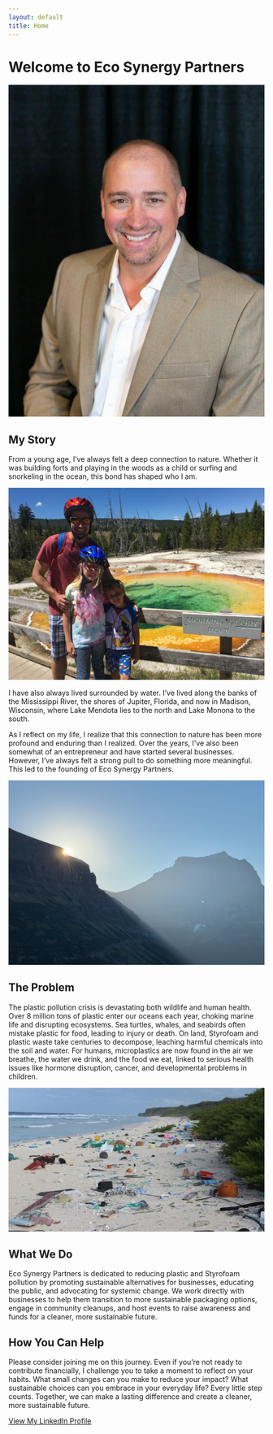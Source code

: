 ```yaml
---
layout: default
title: Home
---
```


# Welcome to Eco Synergy Partners

![Hero Image](images/NickHeadShot.jpg)

## My Story

From a young age, I’ve always felt a deep connection to nature. Whether it was building forts and playing in the woods as a child or surfing and snorkeling in the ocean, this bond has shaped who I am. 

![Forest Image](images/IMG_4849.jpg)

I have also always lived surrounded by water. I’ve lived along the banks of the Mississippi River, the shores of Jupiter, Florida, and now in Madison, Wisconsin, where Lake Mendota lies to the north and Lake Monona to the south.

As I reflect on my life, I realize that this connection to nature has been more profound and enduring than I realized. Over the years, I’ve also been somewhat of an entrepreneur and have started several businesses. However, I’ve always felt a strong pull to do something more meaningful. This led to the founding of Eco Synergy Partners.

![Sunrise](images/sunrise.jpg)

## The Problem

The plastic pollution crisis is devastating both wildlife and human health. Over 8 million tons of plastic enter our oceans each year, choking marine life and disrupting ecosystems. Sea turtles, whales, and seabirds often mistake plastic for food, leading to injury or death. On land, Styrofoam and plastic waste take centuries to decompose, leaching harmful chemicals into the soil and water. For humans, microplastics are now found in the air we breathe, the water we drink, and the food we eat, linked to serious health issues like hormone disruption, cancer, and developmental problems in children.

![Ocean Plastic](images/plasticonbeach.jpg)

## What We Do

Eco Synergy Partners is dedicated to reducing plastic and Styrofoam pollution by promoting sustainable alternatives for businesses, educating the public, and advocating for systemic change. We work directly with businesses to help them transition to more sustainable packaging options, engage in community cleanups, and host events to raise awareness and funds for a cleaner, more sustainable future.

## How You Can Help

Please consider joining me on this journey. Even if you’re not ready to contribute financially, I challenge you to take a moment to reflect on your habits. What small changes can you make to reduce your impact? What sustainable choices can you embrace in your everyday life? Every little step counts. Together, we can make a lasting difference and create a cleaner, more sustainable future.

[View My LinkedIn Profile](https://www.linkedin.com/in/nick-veech-35870310/)
